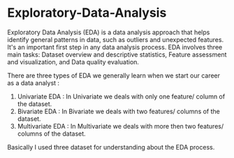 # Exploratory-Data-Analysis

Exploratory Data Analysis (EDA) is a data analysis approach that helps identify general patterns in data, such as outliers and unexpected features. It's an important first step in any data analysis process. EDA involves three main tasks: Dataset overview and descriptive statistics, Feature assessment and visualization, and Data quality evaluation.

There are three types of EDA we generally learn when we start our career as a data analyst :
1. Univariate EDA : In Univariate we deals with only one feature/ column of the dataset.
2. Bivariate EDA : In Bivariate we deals with two features/ columns of the dataset.
3. Multivariate EDA : In Multivariate we deals with more then two features/ columns of the dataset.

Basically I used three dataset for understanding about the EDA process.

